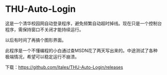 # THU-Auto-Login
这是一个清华校园网自动登录程序，避免频繁自动超时掉线。现在只是一个控制台程序，需保持窗口不关闭才能持续运行。

以后有时间了再搞个图形界面。

此程序是一个不懂编程的小白通过查MSDN花了两天写出来的。中途测试了各种极端情况，希望可以稳定运行不崩溃。

下载：https://github.com/itales/THU-Auto-Login/releases

